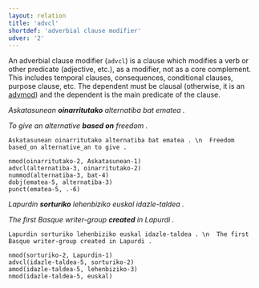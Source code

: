 ```yaml
---
layout: relation
title: 'advcl'
shortdef: 'adverbial clause modifier'
udver: '2'
---
```


An adverbial clause modifier (`advcl`) is a clause which modifies a verb or other predicate (adjective, etc.),
as a modifier, not as a core complement. This includes temporal clauses, consequences, conditional clauses, purpose clause, etc. The dependent must be clausal (otherwise, it is an [advmod]()) and the dependent is the main predicate of the clause.

*Askatasunean **oinarritutako** alternatiba bat ematea .*

*To give an alternative **based on** freedom  .*

~~~ sdparse
Askatasunean oinarritutako alternatiba bat ematea . \n  Freedom based_on alternative_an to give .

nmod(oinarritutako-2, Askatasunean-1)
advcl(alternatiba-3, oinarritutako-2)
nummod(alternatiba-3, bat-4)
dobj(ematea-5, alternatiba-3)
punct(ematea-5, .-6)
~~~



*Lapurdin **sorturiko** lehenbiziko euskal idazle-taldea .*

*The first Basque writer-group **created** in Lapurdi .*

~~~ sdparse
Lapurdin sorturiko lehenbiziko euskal idazle-taldea . \n  The first Basque writer-group created in Lapurdi .

nmod(sorturiko-2, Lapurdin-1)
advcl(idazle-taldea-5, sorturiko-2)
amod(idazle-taldea-5, lehenbiziko-3)
nmod(idazle-taldea-5, euskal)
~~~
<!-- Interlanguage links updated Po 11. listopadu 2024, 20:10:15 CET -->
